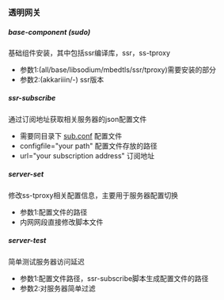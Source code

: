 ### 透明网关

##### base-component (sudo)
基础组件安装，其中包括ssr编译库，ssr，ss-tproxy
+ 参数1:(all/base/libsodium/mbedtls/ssr/tproxy)需要安装的部分
+ 参数2:(akkariiin/-) ssr版本

##### ssr-subscribe
通过订阅地址获取相关服务器的json配置文件
+ 需要同目录下 [sub.conf]() 配置文件
+ configfile="your path" 配置文件存放的路径
+ url="your subscription address" 订阅地址

##### server-set
修改ss-tproxy相关配置信息，主要用于服务器配置切换
+ 参数1:配置文件的路径
+ 内网网段直接修改脚本文件

##### server-test
简单测试服务器访问延迟
+ 参数1:配置文件路径，ssr-subscribe脚本生成配置文件的路径
+ 参数2:对服务器简单过滤
